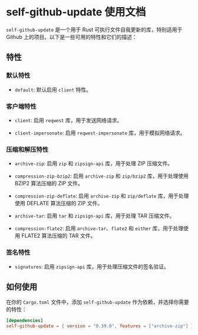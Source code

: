 # self-github-update 使用文档

`self-github-update` 是一个用于 Rust 可执行文件自我更新的库，特别适用于 Github 上的项目。以下是一些可用的特性和它们的描述：

## 特性

### 默认特性

- `default`: 默认启用 `client` 特性。

### 客户端特性

- `client`: 启用 `reqwest` 库，用于发送网络请求。

- `client-impersonate`: 启用 `reqwest-impersonate` 库，用于模拟网络请求。

### 压缩和解压特性

- `archive-zip`: 启用 `zip` 和 `zipsign-api` 库，用于处理 ZIP 压缩文件。

- `compression-zip-bzip2`: 启用 `archive-zip` 和 `zip/bzip2` 库，用于处理使用 BZIP2 算法压缩的 ZIP 文件。

- `compression-zip-deflate`: 启用 `archive-zip` 和 `zip/deflate` 库，用于处理使用 DEFLATE 算法压缩的 ZIP 文件。

- `archive-tar`: 启用 `tar` 和 `zipsign-api` 库，用于处理 TAR 压缩文件。

- `compression-flate2`: 启用 `archive-tar`、`flate2` 和 `either` 库，用于处理使用 FLATE2 算法压缩的 TAR 文件。

### 签名特性

- `signatures`: 启用 `zipsign-api` 库，用于处理压缩文件的签名验证。

## 如何使用

在你的 `Cargo.toml` 文件中，添加 `self-github-update` 作为依赖，并选择你需要的特性：

```toml
[dependencies]
self-github-update = { version = "0.39.0", features = ["archive-zip"] }
```
